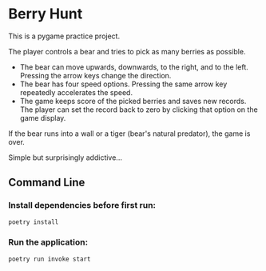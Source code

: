 # Berry Hunt

This is a pygame practice project.

The player controls a bear and tries to pick as many berries as possible.
* The bear can move upwards, downwards, to the right, and to the left. Pressing the arrow keys change the direction.
* The bear has four speed options. Pressing the same arrow key repeatedly accelerates the speed.
* The game keeps score of the picked berries and saves new records. The player can set the record back to zero by clicking that option on the game display.

If the bear runs into a wall or a tiger (bear's natural predator), the game is over.

Simple but surprisingly addictive...

## Command Line

### Install dependencies before first run:
```bash
poetry install
```

### Run the application:
```bash
poetry run invoke start
```
